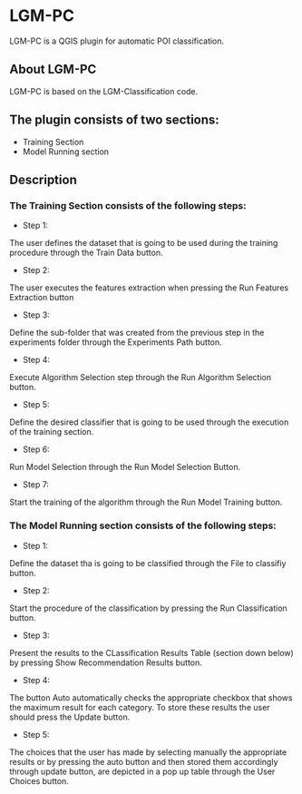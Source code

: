 # LGM-PC
LGM-PC is a QGIS plugin for automatic POI classification.

## About LGM-PC
LGM-PC is based on the LGM-Classification code.

## The plugin consists of two sections:
* Training Section
* Model Running section

## Description
### The Training Section consists of the following steps:

* Step 1:

 The user defines the dataset that is going to be used during the training procedure through the Train Data button.

* Step 2:

 The user executes the features extraction when pressing the Run Features Extraction button

* Step 3:

 Define the sub-folder that was created from the previous step in the experiments folder through the Experiments Path button.

* Step 4:

 Execute Algorithm Selection step through the Run Algorithm Selection button.

* Step 5:

 Define the desired classifier that is going to be used through the execution of the training section.

* Step 6:

 Run Model Selection through the Run Model Selection Button.

* Step 7:

 Start the training of the algorithm through the Run Model Training button.


### The Model Running section consists of the following steps:

* Step 1:

 Define the dataset tha is going to be classified through the File to classifiy button.

* Step 2:

 Start the procedure of the classification by pressing the Run Classification button.

* Step 3:

 Present the results to the CLassification Results Table (section down below) by pressing Show Recommendation Results button.

* Step 4:

 The button Auto automatically checks the appropriate checkbox that shows the maximum result for each category. To store these results the user should press the Update button.

* Step 5:

 The choices that the user has made by selecting manually the appropriate results or by pressing the auto button and then stored them accordingly through update button, are depicted in a pop up table through the User Choices button.


